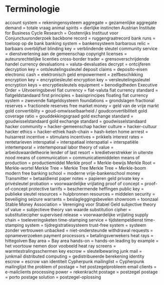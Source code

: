 # Terminologie
account system = rekeningensysteem
aggregate = gezamenlijke
aggregate demand = totale vraag
animal spirits = dierlijke instincten
Austrian Institute for Business Cycle Research = Oostenrijks Instituut voor Conjunctuuronderzoek
backbone record = ruggengraatrecord
bank runs = toeloop op de bank
banking system = bankensysteem
barbarous relic = barbaars overblijfsel
blinding key = verblindende sleutel
community service = dienstverlening aan de gemeenschap
copyright licenses = auteursrechtelijke licenties
cross-border trader = grensoverschrijdende handel
currency devaluations = valuta-devaluaties
decrypt = ontcijferen
decryption key = ontsleutelingssleutel
deposit claims = deposito-eisen
electronic cash = elektronisch geld
empowerment = zelfbeschikking
encryption key = encryptiesleutel
encryption key = versleutelingssleutel
encryption keys = encryptiesleutels
equipment = benodigdheden
Executive Order = Uitvoeringsbevel
fiat currency = fiat-valuta
fiat currency standard = fiatgeldstandaard
first principles = basisprincipes
floating fiat currency system = zwevende fiatgeldsysteem
foundations = grondslagen
fractional reserves = fractionele reserves
free market money = geld van de vrije markt
gold convertiblity = goud-omwisselbaarheid / goudconvertibiliteit
gold coverage ratio = gouddekkingsgraad
gold exchange standard = goudwisselstandaard
gold exchange standard = goudwisselstandaard
hacker community = hacker-gemeenschap
hacker culture = hacker-cultuur
hacker ethics = hacker-ethiek
hash-chain = hash-keten
home arrrest = huisarrest
incentive = stimulans
incentives = prikkels
interest rates = rentetarieven
interspatial = interspatiaal
interspatial = interspatiële
intertemporal = intertemporaal
labor theory of value = arbeidswaardetheorie
lender of last resort = kredietverstrekker in uiterste nood
means of communication = communicatiemiddelen
means of production = productiemiddel
Merkle proof = Merkle-bewijs
Merkle Root = Merkle-wortel
Merkle Tree = Merkle Tree
Merkle Tree = Merkle-boom
modern free banking school = moderne vrije-bankenschool
money Transmitter = betaaldienst
paper notes = papieren geld
private key = privésleutel
probation = voorwaardelijke vrijlating
proof of concept = proof-of-concept
protective tarrifs = beschermende heffingen
public key = publieke sleutel
resources = hulpbronnen
resources = middelen
security = beveiliging
seizure warrants = beslagleggingsbevelen
showroom = toonzaal
Stable Money Association = Vereniging voor Stabiel Geld
subjective theory of value = subjectieve theory van waarde
substitution cipher = substitutiecipher
supervised release = voorwaardelijke vrijlating
supply chain = toeleveringsketen
time-stamping service = tijdstempeldienst
time-stamping system = tijdregistratiesysteem
trust-free system = systeem zonder vertrouwen
unbacked = niet-ondersteunde
withdrawal requests = opnameverzoeken
payment processors = betalingsverwekers
heat rays = hittegolven
Bay area = Bay area
hands-on = hands-on
leading by example = het voortouw nemen door voobeeld
heat ray screens = warmtestralingsschermen
key escrow = sleutelbewaring
junk mail = junkmail
distributed computing = gedistribueerde berekening
identity escrow = escrow van identiteit
Cypherpunk mailinglist = Cypherpunk mailinglijst
the problem of postage = het postzegelprobleem
email clients = e-mailclients
processing power = rekenkracht
postage = postzegel
postage = porto
postage solution = postzegel-oplossing